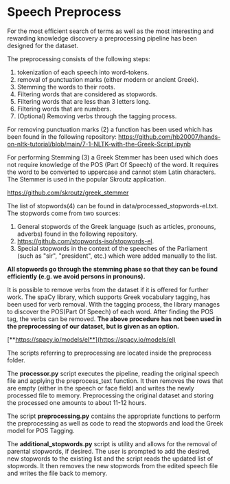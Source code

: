 


# Speech Preprocess

For the most efficient search of terms as well as the most interesting and rewarding knowledge discovery a preprocessing pipeline has been designed for the dataset.

The preprocessing consists of the following steps:

1. tokenization of each speech into word-tokens.
2. removal of punctuation marks (either modern or ancient Greek).
3. Stemming the words to their roots.
4. Filtering words that are considered as stopwords.
5. Filtering words that are less than 3 letters long.
6. Filtering words that are numbers.
7. (Optional) Removing verbs through the tagging process.

For removing punctuation marks (2) a function has been used which has been found in the following repository: <https://github.com/hb20007/hands-on-nltk-tutorial/blob/main/7-1-NLTK-with-the-Greek-Script.ipynb>

For performing Stemming (3) a Greek Stemmer has been used which does not require knowledge of the POS (Part Of Speech) of the word. It requires the word to be converted to uppercase and cannot stem Latin characters. The Stemmer is used in the popular Skroutz application.

<https://github.com/skroutz/greek_stemmer>

The list of stopwords(4) can be found in data/processed_stopwords-el.txt. The stopwords come from two sources:

1. General stopwords of the Greek language (such as articles, pronouns, adverbs) found in the following repository.
2. <https://github.com/stopwords-iso/stopwords-el>.
3. Special stopwords in the context of the speeches of the Parliament (such as "sir", "president", etc.) which were added manually to the list.

**All stopwords go through the stemming phase so that they can be found efficiently (e.g. we avoid persons in pronouns).**

It is possible to remove verbs from the dataset if it is offered for further work. The spaCy library, which supports Greek vocabulary tagging, has been used for verb removal. With the tagging process, the library manages to discover the POS(Part Of Speech) of each word. After finding the POS tag, the verbs can be removed. **The above procedure has not been used in the preprocessing of our dataset, but is given as an option.**

[**https://spacy.io/models/el**](https://spacy.io/models/el)

The scripts referring to preprocessing are located inside the preprocess folder.

The **processor.py** script executes the pipeline, reading the original speech file and applying the preprocess_text function. It then removes the rows that are empty (either in the speech or face field) and writes the newly processed file to memory. Preprocessing the original dataset and storing the processed one amounts to about 11-12 hours.

The script **preprocessing.py** contains the appropriate functions to perform the preprocessing as well as code to read the stopwords and load the Greek model for POS Tagging.

The **additional_stopwords.py** script is utility and allows for the removal of parental stopwords, if desired. The user is prompted to add the desired, new stopwords to the existing list and the script reads the updated list of stopwords. It then removes the new stopwords from the edited speech file and writes the file back to memory.